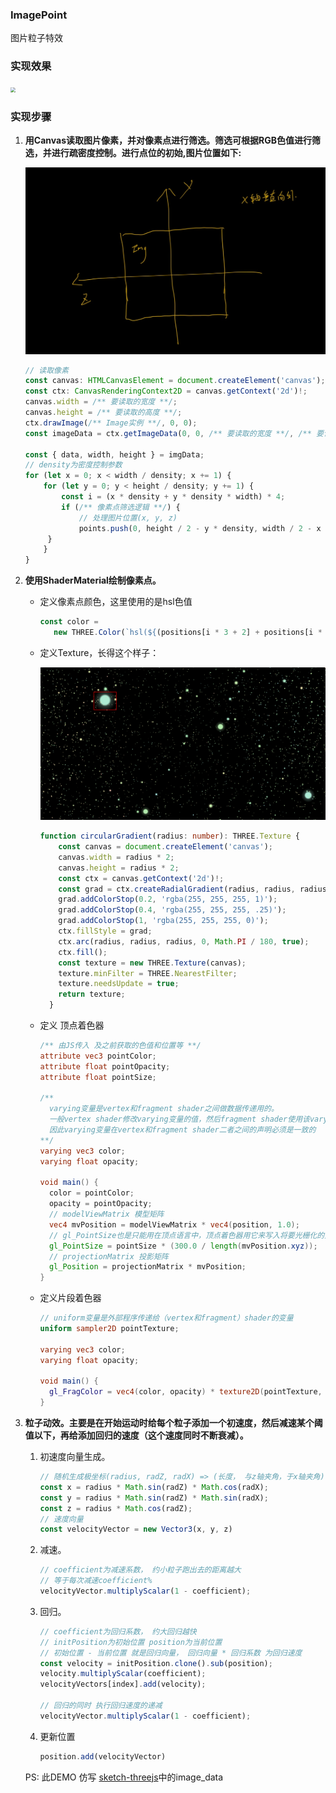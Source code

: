 ### ImagePoint

图片粒子特效

### 实现效果

<img src="ImgaePoint.gif" style="zoom:50%;" />

### 实现步骤

1. **用Canvas读取图片像素，并对像素点进行筛选。筛选可根据RGB色值进行筛选，并进行疏密度控制。进行点位的初始,图片位置如下:**

   <img src="ImagePosition.png" style="zoom:50%;" />

   ```typescript
   // 读取像素
   const canvas: HTMLCanvasElement = document.createElement('canvas');
   const ctx: CanvasRenderingContext2D = canvas.getContext('2d')!;
   canvas.width = /** 要读取的宽度 **/;
   canvas.height = /** 要读取的高度 **/;
   ctx.drawImage(/** Image实例 **/, 0, 0);
   const imageData = ctx.getImageData(0, 0, /** 要读取的宽度 **/, /** 要读取的高度 **/);
   
   const { data, width, height } = imgData;
   // density为密度控制参数
   for (let x = 0; x < width / density; x += 1) {
       for (let y = 0; y < height / density; y += 1) {
           const i = (x * density + y * density * width) * 4;
           if (/** 像素点筛选逻辑 **/) {
               // 处理图片位置(x, y, z)
               points.push(0, height / 2 - y * density, width / 2 - x * density);
       	}
       }
   }
   
   ```

   

2. **使用ShaderMaterial绘制像素点。**

   + 定义像素点颜色，这里使用的是hsl色值

     ```typescript
     const color =
     	new THREE.Color(`hsl(${(positions[i * 3 + 2] + positions[i * 3 + 1] + this.imageOptions.width) / 5}, 60%, 80%)`,
     ```

   + 定义Texture，长得这个样子：

     <img src="Texture.png" style="zoom:50%;" />

     ```typescript
     function circularGradient(radius: number): THREE.Texture {
         const canvas = document.createElement('canvas');
         canvas.width = radius * 2;
         canvas.height = radius * 2;
         const ctx = canvas.getContext('2d')!;
         const grad = ctx.createRadialGradient(radius, radius, radius / 4, radius, radius, radius);
         grad.addColorStop(0.2, 'rgba(255, 255, 255, 1)');
         grad.addColorStop(0.4, 'rgba(255, 255, 255, .25)');
         grad.addColorStop(1, 'rgba(255, 255, 255, 0)');
         ctx.fillStyle = grad;
         ctx.arc(radius, radius, radius, 0, Math.PI / 180, true);
         ctx.fill();
         const texture = new THREE.Texture(canvas);
         texture.minFilter = THREE.NearestFilter;
         texture.needsUpdate = true;
         return texture;
       }
     ```

   + 定义 顶点着色器

     ```glsl
     /** 由JS传入 及之前获取的色值和位置等 **/
     attribute vec3 pointColor;
     attribute float pointOpacity;
     attribute float pointSize;
     
     /**
       varying变量是vertex和fragment shader之间做数据传递用的。
       一般vertex shader修改varying变量的值，然后fragment shader使用该varying变量的值。
       因此varying变量在vertex和fragment shader二者之间的声明必须是一致的
     **/
     varying vec3 color;
     varying float opacity;
     
     void main() {
       color = pointColor;
       opacity = pointOpacity;
       // modelViewMatrix 模型矩阵
       vec4 mvPosition = modelViewMatrix * vec4(position, 1.0);
       // gl_PointSize也是只能用在顶点语言中，顶点着色器用它来写入将要光栅化的点的尺寸，单位是像素
       gl_PointSize = pointSize * (300.0 / length(mvPosition.xyz));
       // projectionMatrix 投影矩阵
       gl_Position = projectionMatrix * mvPosition;
     }
     ```

   + 定义片段着色器

     ```glsl
     // uniform变量是外部程序传递给（vertex和fragment）shader的变量
     uniform sampler2D pointTexture;
     
     varying vec3 color;
     varying float opacity;
     
     void main() {
       gl_FragColor = vec4(color, opacity) * texture2D(pointTexture, gl_PointCoord);
     }
     
     ```

3. **粒子动效。主要是在开始运动时给每个粒子添加一个初速度，然后减速某个阈值以下，再给添加回归的速度（这个速度同时不断衰减）。**

   1. 初速度向量生成。

      ```typescript
      // 随机生成极坐标(radius, radZ, radX) => (长度， 与z轴夹角，于x轴夹角)
      const x = radius * Math.sin(radZ) * Math.cos(radX);
      const y = radius * Math.sin(radZ) * Math.sin(radX);
      const z = radius * Math.cos(radZ);
      // 速度向量
      const velocityVector = new Vector3(x, y, z)
      ```

   2. 减速。

      ```typescript
      // coefficient为减速系数， 约小粒子跑出去的距离越大
      // 等于每次减速coefficient%
      velocityVector.multiplyScalar(1 - coefficient);
      ```

   3. 回归。

      ```typescript
      // coefficient为回归系数， 约大回归越快
      // initPosition为初始位置 position为当前位置
      // 初始位置 - 当前位置 就是回归向量， 回归向量 * 回归系数 为回归速度
      const velocity = initPosition.clone().sub(position);
      velocity.multiplyScalar(coefficient);
      velocityVectors[index].add(velocity);
      
      // 回归的同时 执行回归速度的递减
      velocityVector.multiplyScalar(1 - coefficient);
      ```

   4. 更新位置

      ```typescript
      position.add(velocityVector)
      ```

      

   PS:  此DEMO 仿写 [sketch-threejs](https://github.com/ykob/sketch-threejs)中的image_data
